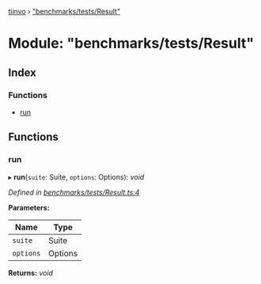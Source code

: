 [tiinvo](../README.md) › ["benchmarks/tests/Result"](_benchmarks_tests_result_.md)

# Module: "benchmarks/tests/Result"

## Index

### Functions

* [run](_benchmarks_tests_result_.md#run)

## Functions

###  run

▸ **run**(`suite`: Suite, `options`: Options): *void*

*Defined in [benchmarks/tests/Result.ts:4](https://github.com/OctoD/tiinvo/blob/9b6a9a6/src/benchmarks/tests/Result.ts#L4)*

**Parameters:**

Name | Type |
------ | ------ |
`suite` | Suite |
`options` | Options |

**Returns:** *void*
